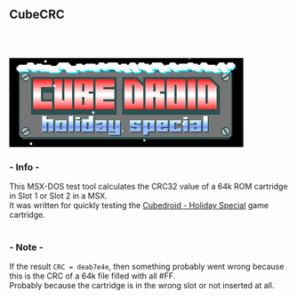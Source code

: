 ## CubeCRC
<br/><br/>

![CubeDroid](CubeDroid.jpg "CubeDroid")


### - Info -
This MSX-DOS test tool calculates the CRC32 value of a 64k ROM cartridge in Slot 1 or Slot 2 in a MSX.  
It was written for quickly testing the <ins>Cubedroid - Holiday Special</ins> game cartridge.
<br/><br/>  
### - Note -
If the result `CRC = deab7e4e`, then something probably went wrong because this is the CRC of a 64k file filled with all #FF.  
Probably because the cartridge is in the wrong slot or not inserted at all.
